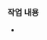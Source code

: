 ### 작업 내용
- <!-- 작업 내용을 적어주세요. -->

<!-- Reviewers와 Assignees을 지정해 주세요. -->
<!-- 주석은 확인 후에 삭제해 주세요. -->

